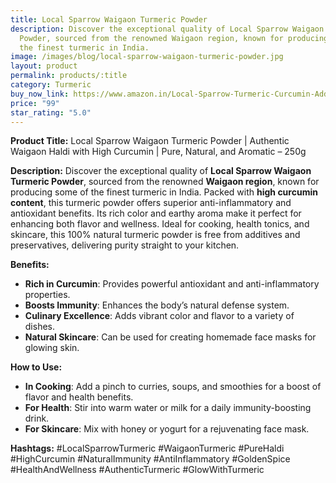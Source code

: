 ```yaml
---
title: Local Sparrow Waigaon Turmeric Powder
description: Discover the exceptional quality of Local Sparrow Waigaon Turmeric
  Powder, sourced from the renowned Waigaon region, known for producing some of
  the finest turmeric in India.
image: /images/blog/local-sparrow-waigaon-turmeric-powder.jpg
layout: product
permalink: products/:title
category: Turmeric
buy_now_link: https://www.amazon.in/Local-Sparrow-Turmeric-Curcumin-Additives/dp/B0BWDH9Q1Q/ref=sr_1_41?crid=1IBX4K52DVNNJ&tag=ayushmonk-21
price: "99"
star_rating: "5.0"
---
```

**Product Title:** Local Sparrow Waigaon Turmeric Powder | Authentic Waigaon Haldi with High Curcumin | Pure, Natural, and Aromatic – 250g

**Description:**
Discover the exceptional quality of **Local Sparrow Waigaon Turmeric Powder**, sourced from the renowned **Waigaon region**, known for producing some of the finest turmeric in India. Packed with **high curcumin content**, this turmeric powder offers superior anti-inflammatory and antioxidant benefits. Its rich color and earthy aroma make it perfect for enhancing both flavor and wellness. Ideal for cooking, health tonics, and skincare, this 100% natural turmeric powder is free from additives and preservatives, delivering purity straight to your kitchen.

**Benefits:**
- **Rich in Curcumin**: Provides powerful antioxidant and anti-inflammatory properties.
- **Boosts Immunity**: Enhances the body’s natural defense system.
- **Culinary Excellence**: Adds vibrant color and flavor to a variety of dishes.
- **Natural Skincare**: Can be used for creating homemade face masks for glowing skin.

**How to Use:**
- **In Cooking**: Add a pinch to curries, soups, and smoothies for a boost of flavor and health benefits.
- **For Health**: Stir into warm water or milk for a daily immunity-boosting drink.
- **For Skincare**: Mix with honey or yogurt for a rejuvenating face mask.

**Hashtags:**
#LocalSparrowTurmeric #WaigaonTurmeric #PureHaldi #HighCurcumin #NaturalImmunity #AntiInflammatory #GoldenSpice #HealthAndWellness #AuthenticTurmeric #GlowWithTurmeric
